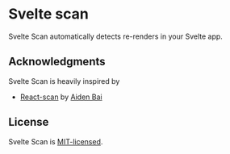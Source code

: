 # Svelte scan

Svelte Scan automatically detects re-renders in your Svelte app.

## Acknowledgments

Svelte Scan is heavily inspired by

- [React-scan](https://react.dev/learn/react-developer-tools) by [Aiden Bai](https://github.com/aidenybai)

## License

Svelte Scan is [MIT-licensed](LICENSE).
